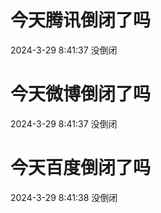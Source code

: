 # 今天腾讯倒闭了吗

2024-3-29 8:41:37 没倒闭

# 今天微博倒闭了吗

2024-3-29 8:41:37 没倒闭

# 今天百度倒闭了吗

2024-3-29 8:41:38 没倒闭

